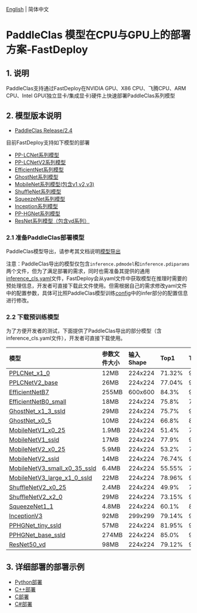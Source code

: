 [English](README.md) | 简体中文

# PaddleClas 模型在CPU与GPU上的部署方案-FastDeploy

## 1. 说明  
PaddleClas支持通过FastDeploy在NVIDIA GPU、X86 CPU、飞腾CPU、ARM CPU、Intel GPU(独立显卡/集成显卡)硬件上快速部署PaddleClas系列模型

## 2. 模型版本说明

- [PaddleClas Release/2.4](https://github.com/PaddlePaddle/PaddleClas/tree/release/2.4)

目前FastDeploy支持如下模型的部署

- [PP-LCNet系列模型](https://github.com/PaddlePaddle/PaddleClas/blob/release/2.4/docs/zh_CN/models/PP-LCNet.md)
- [PP-LCNetV2系列模型](https://github.com/PaddlePaddle/PaddleClas/blob/release/2.4/docs/zh_CN/models/PP-LCNetV2.md)
- [EfficientNet系列模型](https://github.com/PaddlePaddle/PaddleClas/blob/release/2.4/docs/zh_CN/models/EfficientNet_and_ResNeXt101_wsl.md)
- [GhostNet系列模型](https://github.com/PaddlePaddle/PaddleClas/blob/release/2.4/docs/zh_CN/models/Mobile.md)
- [MobileNet系列模型(包含v1,v2,v3)](https://github.com/PaddlePaddle/PaddleClas/blob/release/2.4/docs/zh_CN/models/Mobile.md)
- [ShuffleNet系列模型](https://github.com/PaddlePaddle/PaddleClas/blob/release/2.4/docs/zh_CN/models/Mobile.md)
- [SqueezeNet系列模型](https://github.com/PaddlePaddle/PaddleClas/blob/release/2.4/docs/zh_CN/models/Others.md)
- [Inception系列模型](https://github.com/PaddlePaddle/PaddleClas/blob/release/2.4/docs/zh_CN/models/Inception.md)
- [PP-HGNet系列模型](https://github.com/PaddlePaddle/PaddleClas/blob/release/2.4/docs/zh_CN/models/PP-HGNet.md)
- [ResNet系列模型（包含vd系列）](https://github.com/PaddlePaddle/PaddleClas/blob/release/2.4/docs/zh_CN/models/ResNet_and_vd.md)

### 2.1 准备PaddleClas部署模型

PaddleClas模型导出，请参考其文档说明[模型导出](https://github.com/PaddlePaddle/PaddleClas/blob/release/2.4/docs/zh_CN/inference_deployment/export_model.md#2-%E5%88%86%E7%B1%BB%E6%A8%A1%E5%9E%8B%E5%AF%BC%E5%87%BA)  

注意：PaddleClas导出的模型仅包含`inference.pdmodel`和`inference.pdiparams`两个文件，但为了满足部署的需求，同时也需准备其提供的通用[inference_cls.yaml](https://github.com/PaddlePaddle/PaddleClas/blob/release/2.4/deploy/configs/inference_cls.yaml)文件，FastDeploy会从yaml文件中获取模型在推理时需要的预处理信息，开发者可直接下载此文件使用。但需根据自己的需求修改yaml文件中的配置参数，具体可比照PaddleClas模型训练[config](https://github.com/PaddlePaddle/PaddleClas/tree/release/2.4/ppcls/configs/ImageNet)中的infer部分的配置信息进行修改。


### 2.2 下载预训练模型

为了方便开发者的测试，下面提供了PaddleClas导出的部分模型（含inference_cls.yaml文件），开发者可直接下载使用。

| 模型                                                               | 参数文件大小    |输入Shape |  Top1 | Top5 |
|:---------------------------------------------------------------- |:----- |:----- | :----- | :----- |
| [PPLCNet_x1_0](https://bj.bcebos.com/paddlehub/fastdeploy/PPLCNet_x1_0_infer.tgz) | 12MB | 224x224 |71.32% | 90.03% |
| [PPLCNetV2_base](https://bj.bcebos.com/paddlehub/fastdeploy/PPLCNetV2_base_infer.tgz)  | 26MB  | 224x224 |77.04% | 93.27% |
| [EfficientNetB7](https://bj.bcebos.com/paddlehub/fastdeploy/EfficientNetB7_infer.tgz) |  255MB | 600x600 | 84.3% | 96.9% |
| [EfficientNetB0_small](https://bj.bcebos.com/paddlehub/fastdeploy/EfficientNetB0_small_infer.tgz)|  18MB | 224x224 | 75.8% | 75.8% |
| [GhostNet_x1_3_ssld](https://bj.bcebos.com/paddlehub/fastdeploy/GhostNet_x1_3_ssld_infer.tgz) |  29MB | 224x224 | 75.7% | 92.5% |
| [GhostNet_x0_5](https://bj.bcebos.com/paddlehub/fastdeploy/GhostNet_x0_5_infer.tgz) |  10MB | 224x224 | 66.8% | 86.9% |
| [MobileNetV1_x0_25](https://bj.bcebos.com/paddlehub/fastdeploy/MobileNetV1_x0_25_infer.tgz) |  1.9MB | 224x224 | 51.4% | 75.5% |
| [MobileNetV1_ssld](https://bj.bcebos.com/paddlehub/fastdeploy/MobileNetV1_ssld_infer.tgz) |  17MB | 224x224 | 77.9% | 93.9% |
| [MobileNetV2_x0_25](https://bj.bcebos.com/paddlehub/fastdeploy/MobileNetV2_x0_25_infer.tgz) |  5.9MB | 224x224 | 53.2% | 76.5% |
| [MobileNetV2_ssld](https://bj.bcebos.com/paddlehub/fastdeploy/MobileNetV2_ssld_infer.tgz) |  14MB | 224x224 | 76.74% | 93.39% |
| [MobileNetV3_small_x0_35_ssld](https://bj.bcebos.com/paddlehub/fastdeploy/MobileNetV3_small_x0_35_ssld_infer.tgz) |  6.4MB | 224x224 | 55.55% | 77.71% |
| [MobileNetV3_large_x1_0_ssld](https://bj.bcebos.com/paddlehub/fastdeploy/MobileNetV3_large_x1_0_ssld_infer.tgz) |  22MB | 224x224 | 78.96% | 94.48% |
| [ShuffleNetV2_x0_25](https://bj.bcebos.com/paddlehub/fastdeploy/ShuffleNetV2_x0_25_infer.tgz) |  2.4MB | 224x224 | 49.9% | 73.79% |
| [ShuffleNetV2_x2_0](https://bj.bcebos.com/paddlehub/fastdeploy/ShuffleNetV2_x2_0_infer.tgz) |  29MB | 224x224 | 73.15% | 91.2% |
| [SqueezeNet1_1](https://bj.bcebos.com/paddlehub/fastdeploy/SqueezeNet1_1_infer.tgz) |  4.8MB | 224x224 | 60.1% | 81.9% |
| [InceptionV3](https://bj.bcebos.com/paddlehub/fastdeploy/InceptionV3_infer.tgz) |  92MB | 299x299 | 79.14% | 94.59% |
| [PPHGNet_tiny_ssld](https://bj.bcebos.com/paddlehub/fastdeploy/PPHGNet_tiny_ssld_infer.tgz) |  57MB | 224x224 | 81.95% | 96.12% |
| [PPHGNet_base_ssld](https://bj.bcebos.com/paddlehub/fastdeploy/PPHGNet_base_ssld_infer.tgz) |  274MB | 224x224 | 85.0% | 97.35% |
| [ResNet50_vd](https://bj.bcebos.com/paddlehub/fastdeploy/ResNet50_vd_infer.tgz) |  98MB | 224x224 | 79.12% | 94.44% |


## 3. 详细部署的部署示例  
- [Python部署](python)
- [C++部署](cpp)
- [C部署](c)
- [C#部署](csharp)
